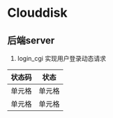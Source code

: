 # Clouddisk

## 后端server
1. login_cgi
实现用户登录动态请求

|  状态码   | 状态  |
|  ----  | ----  |
| 单元格  | 单元格 |
| 单元格  | 单元格 |
